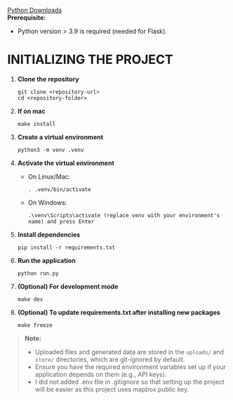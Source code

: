 [Python Downloads](https://www.python.org/downloads/)  
**Prerequisite:**

- Python version > 3.9 is required (needed for Flask).

# INITIALIZING THE PROJECT

1. **Clone the repository**

   ```
   git clone <repository-url>
   cd <repository-folder>
   ```

2. **If on mac**

   ```
   make install

   ```

3. **Create a virtual environment**

   ```
   python3 -m venv .venv
   ```

4. **Activate the virtual environment**

   - On Linux/Mac:
     ```
     . .venv/bin/activate
     ```
   - On Windows:
     ```
     .\venv\Scripts\activate (replace venv with your environment's name) and press Enter
     ```

5. **Install dependencies**

   ```
   pip install -r requirements.txt
   ```

6. **Run the application**

   ```
   python run.py
   ```

7. **(Optional) For development mode**

   ```
   make dev
   ```

8. **(Optional) To update requirements.txt after installing new packages**
   ```
   make freeze
   ```

> **Note:**
>
> - Uploaded files and generated data are stored in the `uploads/` and `store/` directories, which are git-ignored by default.
> - Ensure you have the required environment variables set up if your application depends on them (e.g., API keys).
> - I did not added .env file in .gitignore so that setting up the project will be easier as this project uses mapbox public key.
